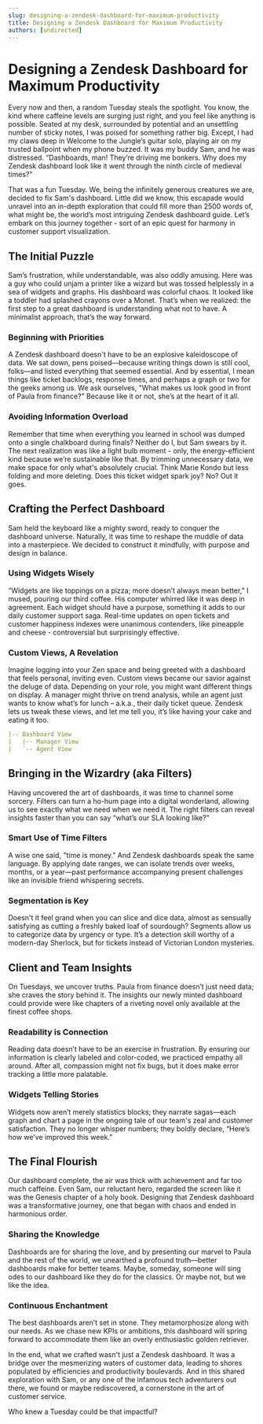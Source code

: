 ```yaml
---
slug: designing-a-zendesk-dashboard-for-maximum-productivity
title: Designing a Zendesk Dashboard for Maximum Productivity
authors: [undirected]
---
```



# Designing a Zendesk Dashboard for Maximum Productivity

Every now and then, a random Tuesday steals the spotlight. You know, the kind where caffeine levels are surging just right, and you feel like anything is possible. Seated at my desk, surrounded by potential and an unsettling number of sticky notes, I was poised for something rather big. Except, I had my claws deep in Welcome to the Jungle’s guitar solo, playing air on my trusted ballpoint when my phone buzzed. It was my buddy Sam, and he was distressed. “Dashboards, man! They’re driving me bonkers. Why does my Zendesk dashboard look like it went through the ninth circle of medieval times?”

That was a fun Tuesday. We, being the infinitely generous creatures we are, decided to fix Sam's dashboard. Little did we know, this escapade would unravel into an in-depth exploration that could fill more than 2500 words of, what might be, the world’s most intriguing Zendesk dashboard guide. Let’s embark on this journey together - sort of an epic quest for harmony in customer support visualization.

## The Initial Puzzle

Sam’s frustration, while understandable, was also oddly amusing. Here was a guy who could unjam a printer like a wizard but was tossed helplessly in a sea of widgets and graphs. His dashboard was colorful chaos. It looked like a toddler had splashed crayons over a Monet. That’s when we realized: the first step to a great dashboard is understanding what not to have. A minimalist approach, that’s the way forward.

### Beginning with Priorities

A Zendesk dashboard doesn't have to be an explosive kaleidoscope of data. We sat down, pens poised—because writing things down is still cool, folks—and listed everything that seemed essential. And by essential, I mean things like ticket backlogs, response times, and perhaps a graph or two for the geeks among us. We ask ourselves, "What makes us look good in front of Paula from finance?" Because like it or not, she’s at the heart of it all.

### Avoiding Information Overload

Remember that time when everything you learned in school was dumped onto a single chalkboard during finals? Neither do I, but Sam swears by it. The next realization was like a light bulb moment - only, the energy-efficient kind because we’re sustainable like that. By trimming unnecessary data, we make space for only what's absolutely crucial. Think Marie Kondo but less folding and more deleting. Does this ticket widget spark joy? No? Out it goes.

## Crafting the Perfect Dashboard

Sam held the keyboard like a mighty sword, ready to conquer the dashboard universe. Naturally, it was time to reshape the muddle of data into a masterpiece. We decided to construct it mindfully, with purpose and design in balance.

### Using Widgets Wisely

“Widgets are like toppings on a pizza; more doesn’t always mean better,” I mused, pouring our third coffee. His computer whirred like it was deep in agreement. Each widget should have a purpose, something it adds to our daily customer support saga. Real-time updates on open tickets and customer happiness indexes were unanimous contenders, like pineapple and cheese - controversial but surprisingly effective.

### Custom Views, A Revelation

Imagine logging into your Zen space and being greeted with a dashboard that feels personal, inviting even. Custom views became our savior against the deluge of data. Depending on your role, you might want different things on display. A manager might thrive on trend analysis, while an agent just wants to know what’s for lunch – a.k.a., their daily ticket queue. Zendesk lets us tweak these views, and let me tell you, it’s like having your cake and eating it too.

```yaml
|-- Dashboard View
|   |-- Manager View
|   `-- Agent View
```

## Bringing in the Wizardry (aka Filters)

Having uncovered the art of dashboards, it was time to channel some sorcery. Filters can turn a ho-hum page into a digital wonderland, allowing us to see exactly what we need when we need it. The right filters can reveal insights faster than you can say “what’s our SLA looking like?”

### Smart Use of Time Filters

A wise one said, "time is money." And Zendesk dashboards speak the same language. By applying date ranges, we can isolate trends over weeks, months, or a year—past performance accompanying present challenges like an invisible friend whispering secrets.

### Segmentation is Key

Doesn't it feel grand when you can slice and dice data, almost as sensually satisfying as cutting a freshly baked loaf of sourdough? Segments allow us to categorize data by urgency or type. It’s a detection skill worthy of a modern-day Sherlock, but for tickets instead of Victorian London mysteries.

## Client and Team Insights

On Tuesdays, we uncover truths. Paula from finance doesn’t just need data; she craves the story behind it. The insights our newly minted dashboard could provide were like chapters of a riveting novel only available at the finest coffee shops.

### Readability is Connection

Reading data doesn’t have to be an exercise in frustration. By ensuring our information is clearly labeled and color-coded, we practiced empathy all around. After all, compassion might not fix bugs, but it does make error tracking a little more palatable.

### Widgets Telling Stories

Widgets now aren’t merely statistics blocks; they narrate sagas—each graph and chart a page in the ongoing tale of our team's zeal and customer satisfaction. They no longer whisper numbers; they boldly declare, “Here’s how we’ve improved this week.”

## The Final Flourish

Our dashboard complete, the air was thick with achievement and far too much caffeine. Even Sam, our reluctant hero, regarded the screen like it was the Genesis chapter of a holy book. Designing that Zendesk dashboard was a transformative journey, one that began with chaos and ended in harmonious order.

### Sharing the Knowledge

Dashboards are for sharing the love, and by presenting our marvel to Paula and the rest of the world, we unearthed a profound truth—better dashboards make for better teams. Maybe, someday, someone will sing odes to our dashboard like they do for the classics. Or maybe not, but we like the idea.

### Continuous Enchantment

The best dashboards aren’t set in stone. They metamorphosize along with our needs. As we chase new KPIs or ambitions, this dashboard will spring forward to accommodate them like an overly enthusiastic golden retriever.

In the end, what we crafted wasn't just a Zendesk dashboard. It was a bridge over the mesmerizing waters of customer data, leading to shores populated by efficiencies and productivity boulevards. And in this shared exploration with Sam, or any one of the infamous tech adventurers out there, we found or maybe rediscovered, a cornerstone in the art of customer service.

Who knew a Tuesday could be that impactful?